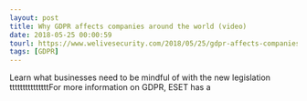 ```yaml
---
layout: post
title: Why GDPR affects companies around the world (video)
date: 2018-05-25 00:00:59
tourl: https://www.welivesecurity.com/2018/05/25/gdpr-affects-companies-around-world-video/
tags: [GDPR]
---
```

Learn what businesses need to be mindful of with the new legislation tttttttttttttttFor more information on GDPR, ESET has a 